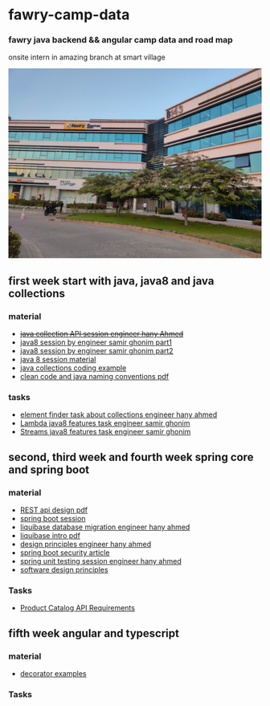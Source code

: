 # fawry-camp-data

### fawry java backend &amp;&amp; angular camp data and road map

onsite intern in amazing branch at smart village

![building image](./images/build.jpeg)

## first week start with java, java8 and java collections

### material

- [~~java collection API session engineer hany Ahmed~~]()
- [java8 session by engineer samir ghonim part1](https://drive.google.com/file/d/1yF9nM_oNfC0PRcmZaurEwN7buzfY-DCJ/view)
- [java8 session by engineer samir ghonim part2](https://drive.google.com/file/d/1TSNYwibhM0NQQ4c5F9zt6ZBXmpROh8fR/view)
- [java 8 session material](./session-coding%20material/java8%20session/Java8.java)
- [java collections coding example](./session-coding%20material/java%20collections%20session/Main.java)
- [clean code and java naming conventions pdf](https://drive.google.com/drive/folders/1cE6kRUFEJNFW1ir52WlTk_dI6Uq2ql5J?usp=sharing)

### tasks

- [element finder task about collections engineer hany ahmed](./Tasks-solution/week1Tasks/Tasks/elementFinder.txt)
- [Lambda java8 features task engineer samir ghonim](./Tasks-solution/week1Tasks/Tasks/LambdaExample.java)
- [Streams java8 features task engineer samir ghonim](./Tasks-solution/week1Tasks/Tasks/StreamsExample.java)

## second, third week and fourth week spring core and spring boot

### material

- [REST api design pdf](https://drive.google.com/file/d/1wQ-d_vUxXCczn9cvzfvIf3kTK0DpUsea/view)
- [spring boot session](https://drive.google.com/file/d/1JCXjtnjmmaV9JbCF-riibH8YP1Efj1tU/view?pli=1)
- [liquibase database migration engineer hany ahmed](https://drive.google.com/file/d/1uhBjoU4pYryrK2op7oA8hmHeZ61X9lwg/view)
- [liquibase intro pdf](https://drive.google.com/file/d/1LK8-t6X18lq0LcsATf9Ff1is3qAunlS2/view)
- [design principles engineer hany ahmed](https://drive.google.com/file/d/1bRu1YKcE4kvwa7j5rI1tIXvGfTxWwJ54/view)
- [spring boot security article](https://www.javainuse.com/spring/boot-jwt)
- [spring unit testing session engineer hany ahmed](https://drive.google.com/file/d/12CRdxH7w-J46oWYWA1fJm4Fj-JxVmjPt/view?usp=share_link)
- [software design principles](https://drive.google.com/file/d/1bRu1YKcE4kvwa7j5rI1tIXvGfTxWwJ54/view?usp=share_link)

### Tasks

- [Product Catalog API Requirements](./Tasks-solution/week3Task_spring_api/Task/ProductCatalogRequirements.md)

## fifth week angular and typescript

### material

- [decorator examples](./session-coding%20material/decorator/)

### Tasks
